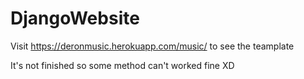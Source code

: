 # DjangoWebsite
Visit https://deronmusic.herokuapp.com/music/ to see the teamplate

It's not finished so some method can't worked fine XD
